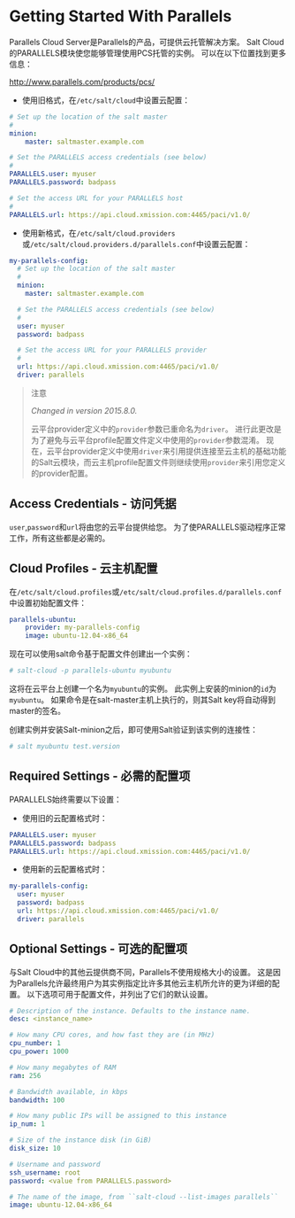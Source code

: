 # Getting Started With Parallels

Parallels Cloud Server是Parallels的产品，可提供云托管解决方案。 Salt Cloud的PARALLELS模块使您能够管理使用PCS托管的实例。 可以在以下位置找到更多信息：

http://www.parallels.com/products/pcs/

- 使用旧格式，在`/etc/salt/cloud`中设置云配置：

```yaml
# Set up the location of the salt master
#
minion:
    master: saltmaster.example.com

# Set the PARALLELS access credentials (see below)
#
PARALLELS.user: myuser
PARALLELS.password: badpass

# Set the access URL for your PARALLELS host
#
PARALLELS.url: https://api.cloud.xmission.com:4465/paci/v1.0/
```

- 使用新格式，在`/etc/salt/cloud.providers`或`/etc/salt/cloud.providers.d/parallels.conf`中设置云配置：

```yaml
my-parallels-config:
  # Set up the location of the salt master
  #
  minion:
    master: saltmaster.example.com

  # Set the PARALLELS access credentials (see below)
  #
  user: myuser
  password: badpass

  # Set the access URL for your PARALLELS provider
  #
  url: https://api.cloud.xmission.com:4465/paci/v1.0/
  driver: parallels
```

> 注意
>
> *Changed in version 2015.8.0.*
>
> 云平台provider定义中的`provider`参数已重命名为`driver`。 进行此更改是为了避免与云平台profile配置文件定义中使用的`provider`参数混淆。 现在，云平台provider定义中使用`driver`来引用提供连接至云主机的基础功能的Salt云模块，而云主机profile配置文件则继续使用`provider`来引用您定义的provider配置。

## Access Credentials - 访问凭据

`user`,`password`和`url`将由您的云平台提供给您。 为了使PARALLELS驱动程序正常工作，所有这些都是必需的。

## Cloud Profiles - 云主机配置

在`/etc/salt/cloud.profiles`或`/etc/salt/cloud.profiles.d/parallels.conf`中设置初始配置文件：
```yaml
parallels-ubuntu:
    provider: my-parallels-config
    image: ubuntu-12.04-x86_64
```
现在可以使用salt命令基于配置文件创建出一个实例：
```bash
# salt-cloud -p parallels-ubuntu myubuntu
```
这将在云平台上创建一个名为`myubuntu`的实例。 此实例上安装的minion的`id`为`myubuntu`。 如果命令是在salt-master主机上执行的，则其Salt key将自动得到master的签名。

创建实例并安装Salt-minion之后，即可使用Salt验证到该实例的连接性：
```bash
# salt myubuntu test.version
```

## Required Settings - 必需的配置项

PARALLELS始终需要以下设置：

- 使用旧的云配置格式时：

```yaml
PARALLELS.user: myuser
PARALLELS.password: badpass
PARALLELS.url: https://api.cloud.xmission.com:4465/paci/v1.0/
```
- 使用新的云配置格式时：
```yaml
my-parallels-config:
  user: myuser
  password: badpass
  url: https://api.cloud.xmission.com:4465/paci/v1.0/
  driver: parallels
```

## Optional Settings - 可选的配置项

与Salt Cloud中的其他云提供商不同，Parallels不使用规格大小的设置。 这是因为Parallels允许最终用户为其实例指定比许多其他云主机所允许的更为详细的配置。 以下选项可用于配置文件，并列出了它们的默认设置。

```yaml
# Description of the instance. Defaults to the instance name.
desc: <instance_name>

# How many CPU cores, and how fast they are (in MHz)
cpu_number: 1
cpu_power: 1000

# How many megabytes of RAM
ram: 256

# Bandwidth available, in kbps
bandwidth: 100

# How many public IPs will be assigned to this instance
ip_num: 1

# Size of the instance disk (in GiB)
disk_size: 10

# Username and password
ssh_username: root
password: <value from PARALLELS.password>

# The name of the image, from ``salt-cloud --list-images parallels``
image: ubuntu-12.04-x86_64
```
